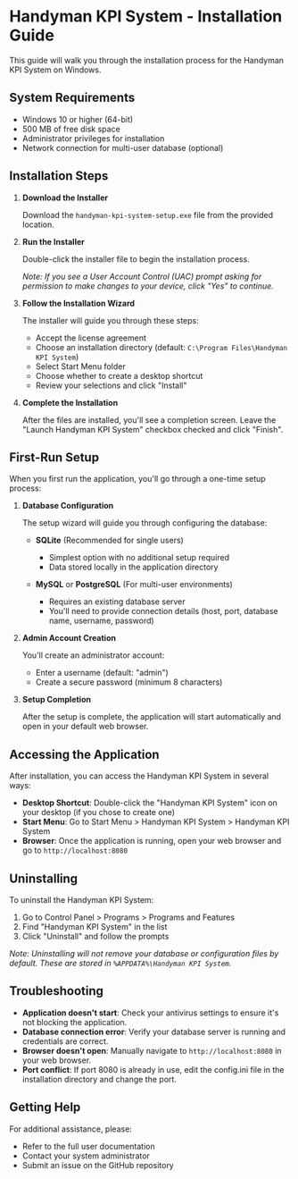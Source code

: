 # Handyman KPI System - Installation Guide

This guide will walk you through the installation process for the Handyman KPI System on Windows.

## System Requirements

- Windows 10 or higher (64-bit)
- 500 MB of free disk space
- Administrator privileges for installation
- Network connection for multi-user database (optional)

## Installation Steps

1. **Download the Installer**
   
   Download the `handyman-kpi-system-setup.exe` file from the provided location.

2. **Run the Installer**
   
   Double-click the installer file to begin the installation process.
   
   *Note: If you see a User Account Control (UAC) prompt asking for permission to make changes to your device, click "Yes" to continue.*

3. **Follow the Installation Wizard**
   
   The installer will guide you through these steps:
   
   - Accept the license agreement
   - Choose an installation directory (default: `C:\Program Files\Handyman KPI System`)
   - Select Start Menu folder
   - Choose whether to create a desktop shortcut
   - Review your selections and click "Install"

4. **Complete the Installation**
   
   After the files are installed, you'll see a completion screen. Leave the "Launch Handyman KPI System" checkbox checked and click "Finish".

## First-Run Setup

When you first run the application, you'll go through a one-time setup process:

1. **Database Configuration**
   
   The setup wizard will guide you through configuring the database:
   
   - **SQLite** (Recommended for single users)
     - Simplest option with no additional setup required
     - Data stored locally in the application directory
   
   - **MySQL** or **PostgreSQL** (For multi-user environments)
     - Requires an existing database server
     - You'll need to provide connection details (host, port, database name, username, password)

2. **Admin Account Creation**
   
   You'll create an administrator account:
   
   - Enter a username (default: "admin")
   - Create a secure password (minimum 8 characters)

3. **Setup Completion**
   
   After the setup is complete, the application will start automatically and open in your default web browser.

## Accessing the Application

After installation, you can access the Handyman KPI System in several ways:

- **Desktop Shortcut**: Double-click the "Handyman KPI System" icon on your desktop (if you chose to create one)
- **Start Menu**: Go to Start Menu > Handyman KPI System > Handyman KPI System
- **Browser**: Once the application is running, open your web browser and go to `http://localhost:8080`

## Uninstalling

To uninstall the Handyman KPI System:

1. Go to Control Panel > Programs > Programs and Features
2. Find "Handyman KPI System" in the list
3. Click "Uninstall" and follow the prompts

*Note: Uninstalling will not remove your database or configuration files by default. These are stored in `%APPDATA%\Handyman KPI System`.*

## Troubleshooting

- **Application doesn't start**: Check your antivirus settings to ensure it's not blocking the application.
- **Database connection error**: Verify your database server is running and credentials are correct.
- **Browser doesn't open**: Manually navigate to `http://localhost:8080` in your web browser.
- **Port conflict**: If port 8080 is already in use, edit the config.ini file in the installation directory and change the port.

## Getting Help

For additional assistance, please:

- Refer to the full user documentation
- Contact your system administrator
- Submit an issue on the GitHub repository
